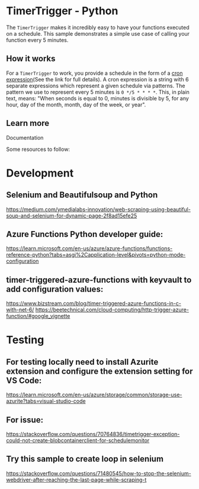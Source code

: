 # TimerTrigger - Python

The `TimerTrigger` makes it incredibly easy to have your functions executed on a schedule. This sample demonstrates a simple use case of calling your function every 5 minutes.

## How it works

For a `TimerTrigger` to work, you provide a schedule in the form of a [cron expression](https://en.wikipedia.org/wiki/Cron#CRON_expression)(See the link for full details). A cron expression is a string with 6 separate expressions which represent a given schedule via patterns. The pattern we use to represent every 5 minutes is `0 */5 * * * *`. This, in plain text, means: "When seconds is equal to 0, minutes is divisible by 5, for any hour, day of the month, month, day of the week, or year".

## Learn more

<TODO> Documentation

Some resources to follow:

# Development

## Selenium and Beautifulsoup and Python

https://medium.com/ymedialabs-innovation/web-scraping-using-beautiful-soup-and-selenium-for-dynamic-page-2f8ad15efe25

## Azure Functions Python developer guide:

https://learn.microsoft.com/en-us/azure/azure-functions/functions-reference-python?tabs=asgi%2Capplication-level&pivots=python-mode-configuration

## timer-triggered-azure-functions with keyvault to add configuration values:

https://www.bizstream.com/blog/timer-triggered-azure-functions-in-c-with-net-6/
https://beetechnical.com/cloud-computing/http-trigger-azure-function/#google_vignette

# Testing

## For testing locally need to install Azurite extension and configure the extension setting for VS Code:

https://learn.microsoft.com/en-us/azure/storage/common/storage-use-azurite?tabs=visual-studio-code

## For issue:

https://stackoverflow.com/questions/70764836/timetrigger-exception-could-not-create-blobcontainerclient-for-schedulemonitor

## Try this sample to create loop in selenium

https://stackoverflow.com/questions/71480545/how-to-stop-the-selenium-webdriver-after-reaching-the-last-page-while-scraping-t
